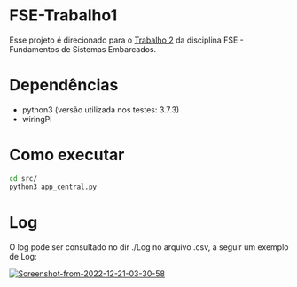 # FSE-Trabalho1

Esse projeto é direcionado para o [Trabalho 2](https://gitlab.com/fse_fga/trabalhos-2022_2/trabalho-1-2022-2) da disciplina FSE - Fundamentos de Sistemas Embarcados.

# Dependências

- python3 (versão utilizada nos testes: 3.7.3)
- wiringPi

# Como executar

```bash
cd src/
python3 app_central.py
```

# Log

O log pode ser consultado no dir ./Log no arquivo .csv, a seguir um exemplo de Log:

<a href="https://ibb.co/MfzHSKz"><img src="https://i.ibb.co/pQHTwNH/Screenshot-from-2022-12-21-03-30-58.png" alt="Screenshot-from-2022-12-21-03-30-58" border="0"></a>
